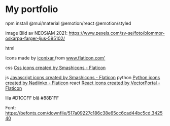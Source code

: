 # My portfolio
npm install @mui/material @emotion/react @emotion/styled

image
Bild av NEOSiAM  2021: https://www.pexels.com/sv-se/foto/blommor-oskarpa-farger-ljus-595102/

html
<div> Icons made by <a href="https://www.flaticon.com/authors/iconixar" title="iconixar"> iconixar </a> from <a href="https://www.flaticon.com/" title="Flaticon">www.flaticon.com'</a></div>

css
<a href="https://www.flaticon.com/free-icons/css" title="css icons">Css icons created by Smashicons - Flaticon</a>

js
<a href="https://www.flaticon.com/free-icons/javascript" title="javascript icons">Javascript icons created by Smashicons - Flaticon</a>
python
<a href="https://www.flaticon.com/free-icons/python" title="python icons">Python icons created by Nadiinko - Flaticon</a>
react
<a href="https://www.flaticon.com/free-icons/react" title="react icons">React icons created by VectorPortal - Flaticon</a>


lila
#D1CCFF
blå
#88B1FF

Font:
https://befonts.com/downfile/517a09227c186c38e65cc6cad44bc5cd.342540